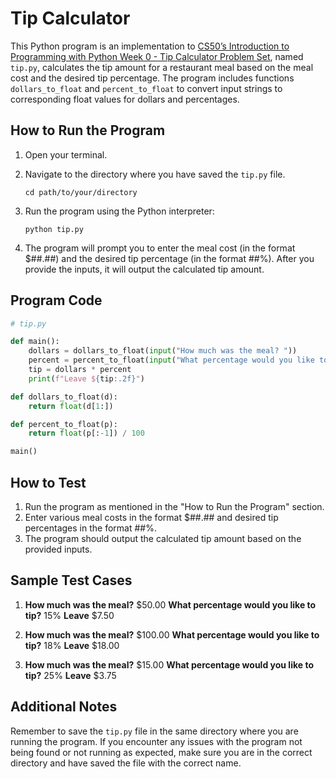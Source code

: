# Tip Calculator

This Python program is an implementation to [CS50’s Introduction to Programming with Python Week 0 - Tip Calculator Problem Set](https://cs50.harvard.edu/python/2022/psets/0/tip/), named `tip.py`, calculates the tip amount for a restaurant meal based on the meal cost and the desired tip percentage. The program includes functions `dollars_to_float` and `percent_to_float` to convert input strings to corresponding float values for dollars and percentages.

## How to Run the Program

1. Open your terminal.
2. Navigate to the directory where you have saved the `tip.py` file.

   ```
   cd path/to/your/directory
   ```

3. Run the program using the Python interpreter:

   ```
   python tip.py
   ```

4. The program will prompt you to enter the meal cost (in the format $##.##) and the desired tip percentage (in the format ##%). After you provide the inputs, it will output the calculated tip amount.

## Program Code

```python
# tip.py

def main():
    dollars = dollars_to_float(input("How much was the meal? "))
    percent = percent_to_float(input("What percentage would you like to tip? "))
    tip = dollars * percent
    print(f"Leave ${tip:.2f}")

def dollars_to_float(d):
    return float(d[1:])

def percent_to_float(p):
    return float(p[:-1]) / 100

main()
```

## How to Test

1. Run the program as mentioned in the "How to Run the Program" section.
2. Enter various meal costs in the format $##.## and desired tip percentages in the format ##%.
3. The program should output the calculated tip amount based on the provided inputs.

## Sample Test Cases

1. **How much was the meal?** $50.00
   **What percentage would you like to tip?** 15%
   **Leave** $7.50

2. **How much was the meal?** $100.00
   **What percentage would you like to tip?** 18%
   **Leave** $18.00

3. **How much was the meal?** $15.00
   **What percentage would you like to tip?** 25%
   **Leave** $3.75

## Additional Notes

Remember to save the `tip.py` file in the same directory where you are running the program. If you encounter any issues with the program not being found or not running as expected, make sure you are in the correct directory and have saved the file with the correct name.
